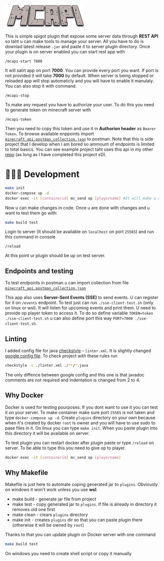 ![](./extras/logo.png)

This is simple spigot plugin that expose some server data through **REST API** so taht u can make tools to manage your server. All you have to do is downlad latest release `.jar` and paste it to server plugin directory. Once your plugin is on server enabled you can start rest app with

```minecratf
/mcapi-start 7000
```

It will satrt app on port **7000**. You can provide every port you want. If port is not provided it will take **7000** by default. When server is being stopped or reloaded app will stop automaticly and you will have to enable it manulaly. You can also stop it with command.

```minecratf
/mcapi-stop
```

To make any request you have to authorize your user. To do this you need to generate token on minecraft server with

```minecratf
/mcapi-token
```

Then you need to copy this token and use it in **Authorion header** as `Bearer Token`. To browse available enppoints import [`minecraft_api.postman_collection.json`](./extras/minecraft_api.postman_collection.json) to postman. Note that this is side project that I develop when I am bored so ammount of endpoints is limited to total basics. You can see example project taht uses this api in my other [repo](https://github.com/filipizydorczyk/minecraft-spigot-manager) (as long as I have completed this project xD).

# 👩🏽‍🔧 Development

```sh
make init
docker-compose up -d
docker exec -it [containerid] mc_send op [playername] #It will make u op in order to performe /reload command to enable plugin
```

Now u can make changes in code. Once u are done with changes and u want to test them go with:

```sh
make build test
```

Login to server (It should be available on `localhost` on port `25565`) and run this command in console

```
/reload
```

At this point ur plugin should be up on test server.

## Endpoints and testing

To test endpoints in postman u can import collection from file [`minecraft_api.postman_collection.json`](./extras/minecraft_api.postman_collection.json)

This app also uses **Server-Sent Events (SSE)** to send events. U can register for it on `/events` endpoint. To test just can run `./sse-client-test.sh` (only on linux or wsl). It will listen for upcoming events and print them. U need to provide op player token to access it. To do so define variable `TOKEN=token ./sse-client-test.sh` u can also define port this way `PORT=7000 ./sse-client-test.sh`.

## Linting

I added config file for java [checkstyle](https://checkstyle.sourceforge.io/) - `linter.xml`. It is slightly changed [google config file](https://github.com/checkstyle/checkstyle/blob/master/src/main/resources/google_checks.xml). To check project with these rules run

```sh
checkstyle -c ./linter.xml ./**/*.java
```

The only diffence between google config and this one is that javadoc comments are not required and Indentation is changed from 2 to 4.

## Why Docker

Docker is used for testing pourposes. If you dont want to use it you can test it on your server.
To make container make sure port `25565` is not taken and type `docker-compose up -d`.
Create `plugins` directory on your own because when it's created by docker `root` is owner and you will have to use sudo to pase files in it.
On linux you can type `make init`.
When you paste plugin into this directory it will be available on server.

To test plugin you can restart docker after plugin paste or type `/reload` on server. To be able to type this you need to give op to player.

```bash
docker exec -it [containerid] mc_send op [playername]
```

## Why Makefile

Makefile is just here to automate coping generated jar to `plugins`. Obviously on windows it won't work unless you use **wsl**.

-   make build - generate jar file from project
-   make test - copy generated jar to `plugins`. If file is already in directory it removes old one first
-   make clean - clears `plugins` directory
-   make init - creates `plugins` dir so that you can paste plugin there (otherwise it will be owned by `root`)

Thanks to that you can update plugin on Docker server with one command

```bash
make build test
```

On windows you need to create shell script or copy it manually
